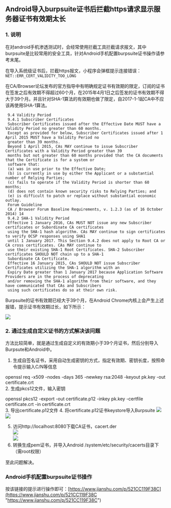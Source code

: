 ## Android导入burpsuite证书后拦截https请求显示服务器证书有效期太长  

### 1. 说明  

在对android手机渗透测试时，会经常使用拦截工具拦截请求报文，其中burpsuite是比较常用的安全工具，针对Android手机配置burpsuite证书操作请参考末尾。     

在导入系统级证书后，拦截https报文，小程序会弹框提示连接错误：`NET::ERR_CERT_VALIDITY_TOO_LONG`      

在CA/Browser论坛发布的官方指导中有明确规定证书有效期的限定，订阅的证书在签发之后有效期不得超过60个月，在2015年4月1日之后签发的证书有效期不得大于39个月。并且针对SHA-1算法的有效期也做了限定，自2017-1-1起CA中不应该再使用SHA-1算法。    


	 9.4 Validity Period
	 9.4.1 Subscriber Certificates   
	 Subscriber Certificates issued after the Effective Date MUST have a Validity Period no greater than 60 months.  
	 Except as provided for below, Subscriber Certificates issued after 1 April 2015 MUST have a Validity Period no
	 greater than 39 months.
	 Beyond 1 April 2015, CAs MAY continue to issue Subscriber Certificates with a Validity Period greater than 39
	 months but not greater than 60 months provided that the CA documents that the Certificate is for a system or
	 software that:
	 (a) was in use prior to the Effective Date;
	 (b) is currently in use by either the Applicant or a substantial number of Relying Parties;
	 (c) fails to operate if the Validity Period is shorter than 60 months;
	 (d) does not contain known security risks to Relying Parties; and
	 (e) is difficult to patch or replace without substantial economic outlay. 
	 Forum Guideline
	 CA / Browser Forum Baseline Requirements, v. 1.2.3 (as of 16 October 2014) 14
	 9.4.2 SHA‐1 Validity Period
	 Effective 1 January 2016, CAs MUST NOT issue any new Subscriber certificates or Subordinate CA certificates
	 using the SHA-1 hash algorithm. CAs MAY continue to sign certificates to verify OCSP responses using SHA1
	 until 1 January 2017. This Section 9.4.2 does not apply to Root CA or CA cross certificates. CAs MAY continue to
	 use their existing SHA-1 Root Certificates. SHA-2 Subscriber certificates SHOULD NOT chain up to a SHA-1
	 Subordinate CA Certificate.
	 Effective 16 January 2015, CAs SHOULD NOT issue Subscriber Certificates utilizing the SHA-1 algorithm with an
	 Expiry Date greater than 1 January 2017 because Application Software Providers are in the process of deprecating
	 and/or removing the SHA-1 algorithm from their software, and they have communicated that CAs and Subscribers
	 using such certificates do so at their own risk.  
 
 Burpsuite的证书有效期已经大于39个月，在Android Chrome内核上会产生上述报错，提示证书有效期过长，如下所示：  

![](https://raw.githubusercontent.com/shadow-horse/Learning-resource/master/Android/img/ssl_too_long.png)

### 2. 通过生成自定义证书的方式解决该问题  

方法比较简单，就是通过生成自定义的有效期小于39个月证书，然后分别导入Burpsute和Android中。  

1. 生成自签名证书，采用自动生成密钥的方式，指定有效期、密钥长度，按照命令提示输入C/N等信息 
 
 openssl req -x509 -nodes -days 365 -newkey rsa:2048 -keyout pk.key -out certificate.crt    
2. 生成pkcs12文件，输入密钥

 openssl pkcs12 -export -out certificate.p12 -inkey pk.key -certfile certificate.crt -in certificate.crt  
3. 导出certificate.p12文件
4. 将certificate.p12证书keystore导入Burpsuite 
   ![](https://raw.githubusercontent.com/shadow-horse/Learning-resource/master/Android/img/bp_import_ca.jpg)   
 ![](https://raw.githubusercontent.com/shadow-horse/Learning-resource/master/Android/img/bp_import_ca_1.jpg)  

5. 访问http://localhost:8080下载CA证书，cacert.der  
    ![](https://raw.githubusercontent.com/shadow-horse/Learning-resource/master/Android/img/export_ca.jpg)  
 ![](https://raw.githubusercontent.com/shadow-horse/Learning-resource/master/Android/img/ca_info.jpg)  
6. 转换生成pem证书，并导入Android /system/etc/security/cacerts目录下（需root权限）

至此问题解决。  

### Android手机配置burpsuite证书操作  

按该链接的提示进行操作即可：[https://www.jianshu.com/p/521CC119F38C](https://www.jianshu.com/p/521CC119F38C "https://www.jianshu.com/p/521CC119F38C")